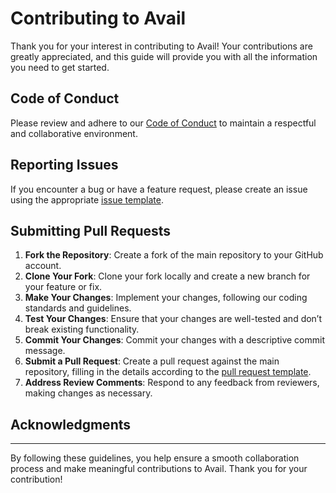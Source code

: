 # Contributing to Avail

Thank you for your interest in contributing to Avail! Your contributions are greatly appreciated, and this guide will provide you with all the information you need to get started.

## Code of Conduct

Please review and adhere to our [Code of Conduct](./CODE_OF_CONDUCT.md) to maintain a respectful and collaborative environment.

## Reporting Issues

If you encounter a bug or have a feature request, please create an issue using the appropriate [issue template](https://github.com/availproject/avail/issues/new).

## Submitting Pull Requests

1. **Fork the Repository**: Create a fork of the main repository to your GitHub account.
2. **Clone Your Fork**: Clone your fork locally and create a new branch for your feature or fix.
3. **Make Your Changes**: Implement your changes, following our coding standards and guidelines.
4. **Test Your Changes**: Ensure that your changes are well-tested and don’t break existing functionality.
5. **Commit Your Changes**: Commit your changes with a descriptive commit message.
6. **Submit a Pull Request**: Create a pull request against the main repository, filling in the details according to the [pull request template](.github/PULL_REQUEST_TEMPLATE/PULL_REQUEST_TEMPLATE.md).
7. **Address Review Comments**: Respond to any feedback from reviewers, making changes as necessary.

## Acknowledgments

---

By following these guidelines, you help ensure a smooth collaboration process and make meaningful contributions to Avail. Thank you for your contribution!
